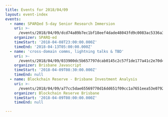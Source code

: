 ```yaml
---
title: Events for 2018/04/09
layout: event-index
events:
  - name: SPARQed 5-day Senior Research Immersion
    uri: >-
      /events/2018/04/09/dcd74a89b7ec1bf18eef4dade48043fd9c0083ac5336a3bba194d2ff7831228c
    organizer: SPARQ-ed
    timeStart: '2018-04-08T23:00:00.000Z'
    timeEnd: '2018-04-13T05:00:00.000Z'
  - name: 'cross-domain comms, lightning talks & TBD'
    uri: >-
      /events/2018/04/09/033900dc5b657797dcab0145c2c57f1de177a41c2e70d401ec5b457294a64f97
    organizer: Brisbane Javascript
    timeStart: '2018-04-09T08:30:00.000Z'
    timeEnd: null
  - name: Blockchain Reserve - Brisbane Investment Analysis
    uri: >-
      /events/2018/04/09/a77cc5dae65569770d16dd651f09cc1a7651eea53e079233902d37ea9356052a
    organizer: Blockchain Reserve Brisbane
    timeStart: '2018-04-09T08:00:00.000Z'
    timeEnd: null

---
```


